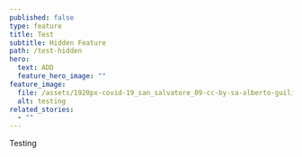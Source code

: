 ```yaml
---
published: false
type: feature
title: Test
subtitle: Hidden Feature
path: /test-hidden
hero:
  text: ADD
  feature_hero_image: ""
feature_image:
  file: /assets/1920px-covid-19_san_salvatore_09-cc-by-sa-alberto-guiliani_resized.jpg
  alt: testing
related_stories:
  - ""
---
```

Testing